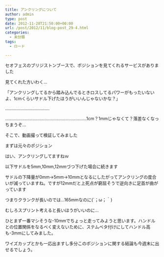 ```yaml
---
title: アンクリングについて
author: admin
type: post
date: 2012-11-28T21:50:00+00:00
url: /post/2012/11/blog-post_29-4.html
categories:
  - 未分類
tags:
  - ロード

---
```

セオフェスのブリジストンブースで、ポジションを見てくれるサービスがありました

見てくれた方いわく…

「アンクリングしてるから踏み込んでるときロスしてるパワーがもったいないよ、1cmくらいサドル下げたほうがいいんじゃないかな？」

………………………………

…………………………………………………………1cm？1mmじゃなくて？落差なくなっちまうぞ…

そこで、動画撮って検証してみました

まずは元々のポジション



はい、アンクリングしてますねｗ

以下サドルを5mm,10mm,12mmづつ下げた場合に続きます



サドルの下降量が0mm→5mm→10mmとなるにしたがってアンクリングの度合いが減っていますね。ですが12mmだと上死点が窮屈そうで逆向きに足首が曲がっています

つまりクランクが長いのでは…165mmなのに(´；ω；｀)

むしろスプリント考えると長いほうがいいのに…

ひとまず一番マシそうな-10mmでちょっと走ってみようと思います。ハンドルとの位置関係をなるべく変えないために、ステムベタ付けにしてハンドル高も-3mmにしてみました。

ワイズカップとかも一応出ますし多分このポジションに関する結論も今週末に出せるでしょう。
